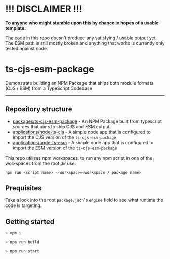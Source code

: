 # !!! DISCLAIMER !!!
**To anyone who might stumble upon this by chance in hopes of a usable template:**

The code in this repo doesn't produce any satisfying / usable output yet.
The ESM path is still mostly broken and anything that works is currently only tested against node.

# ts-cjs-esm-package
Demonstrate building an NPM Package that ships both module formats (CJS / ESM) from a TypeScript Codebase

---

## Repository structure

- [packages/ts-cjs-esm-package](./packages/ts-cjs-esm-package) - An NPM Package built from typescript sources that aims to ship CJS and ESM output.
- [applications/node-ts-cjs](./applications/node-ts-cjs) - A simple node app that is configured to import the CJS version of the `ts-cjs-esm-package`
- [applications/node-ts-esm](./applications/node-ts-esm) - A simple node app that is configured to import the ESM version of the `ts-cjs-esm-package`

This repo utilizes npm workspaces. to run any npm script in one of the workspaces from the root dir use:

```bash
npm run <script name> --workspace=<workspace / package name>
```

## Prequisites

Take a look into the root `package.json`'s `engine` field to see what runtime the code is targeting.

## Getting started

```bash
> npm i

> npm run build

> npm run start
```
